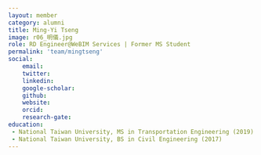 ```yaml
---
layout: member
category: alumni
title: Ming-Yi Tseng
image: r06_明儀.jpg
role: RD Engineer@WeBIM Services | Former MS Student
permalink: 'team/mingtseng'
social:
    email:
    twitter: 
    linkedin: 
    google-scholar: 
    github: 
    website: 
    orcid: 
    research-gate: 
education:
 - National Taiwan University, MS in Transportation Engineering (2019)
 - National Taiwan University, BS in Civil Engineering (2017)
---
```


